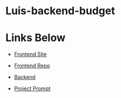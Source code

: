 # Luis-backend-budget

# Links Below

- [Frontend Site](https://luis-budget-manager.netlify.app)

- [Frontend Repo](https://github.com/Lortiz528/budget-budget)

- [Backend](https://luis-budget-backend-app.herokuapp.com)

- [Project Prompt](https://github.com/joinpursuit/budgeting-app-project-prompt)

